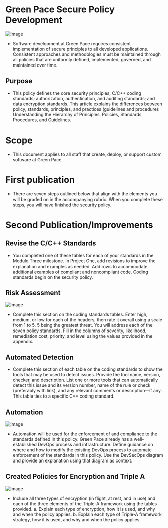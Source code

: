 # Green Pace Secure Policy Development
![image](https://user-images.githubusercontent.com/75659218/198822857-01c4c2ed-ec8a-4854-8929-7e7f515f1c56.png)

* Software development at Green Pace requires consistent implementation of secure principles to all developed applications. Consistent approaches and methodologies must be maintained through all policies that are uniformly defined, implemented, governed, and maintained over time.

## Purpose
* This policy defines the core security principles; C/C++ coding standards; authorization, authentication, and auditing standards; and data encryption standards. This article explains the differences between policy, standards, principles, and practices (guidelines and procedure): Understanding the Hierarchy of Principles, Policies, Standards, Procedures, and Guidelines.

# Scope
* This document applies to all staff that create, deploy, or support custom software at Green Pace.

# First publication
* There are seven steps outlined below that align with the elements you will be graded on in the accompanying rubric. When you complete these steps, you will have finished the security policy.

# Second Publication/Improvements
## Revise the C/C++ Standards
* You completed one of these tables for each of your standards in the Module Three milestone. In Project One, add revisions to improve the explanation and examples as needed. Add rows to accommodate additional examples of compliant and noncompliant code. Coding standards begin on the security policy.

## Risk Assessment
![image](https://user-images.githubusercontent.com/75659218/198823009-ac04372c-8657-4d0b-91b1-7512b989a20c.png)

* Complete this section on the coding standards tables. Enter high, medium, or low for each of the headers, then rate it overall using a scale from 1 to 5, 5 being the greatest threat. You will address each of the seven policy standards. Fill in the columns of severity, likelihood, remediation cost, priority, and level using the values provided in the appendix.

## Automated Detection
* Complete this section of each table on the coding standards to show the tools that may be used to detect issues. Provide the tool name, version, checker, and description. List one or more tools that can automatically detect this issue and its version number, name of the rule or check (preferably with link), and any relevant comments or description—if any. This table ties to a specific C++ coding standard.

## Automation
![image](https://user-images.githubusercontent.com/75659218/198823031-61280997-2f38-4753-879d-1a0423d7b979.png)

* Automation will be used for the enforcement of and compliance to the standards defined in this policy. Green Pace already has a well-established DevOps process and infrastructure. Define guidance on where and how to modify the existing DevOps process to automate enforcement of the standards in this policy. Use the DevSecOps diagram and provide an explanation using that diagram as context.

## Created Policies for Encryption and Triple A
![image](https://user-images.githubusercontent.com/75659218/198823321-ec2af6c4-34c6-4119-a3a2-bc31e312754f.png)

 * Include all three types of encryption (in flight, at rest, and in use) and each of the three elements of the Triple-A framework using the tables provided.
  a. Explain each type of encryption, how it is used, and why and when the policy applies.
  b. Explain each type of Triple-A framework strategy, how it is used, and why and when the policy applies.
